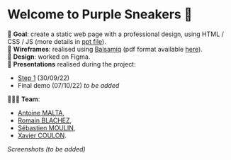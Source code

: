 # Welcome to Purple Sneakers 👟

🎯 **Goal**: create a static web page
with a professional design, using HTML / CSS / JS (more details in [ppt file](./assets/presentations/Project%201%20-%20Launch.pptx)).  
🎨 **Wireframes**: realised using [Balsamiq](https://balsamiq.cloud/) (pdf format available [here](./assets/presentations/Wireframes.pdf)).  
🎨 **Design**: worked on Figma.  
💬 **Presentations** realised during the project:

- [Step 1](./assets/presentations/Project%201%20-%20Purple%20Sneakers%20-%20Step%201.pptx) (30/09/22)
- Final demo (07/10/22) _to be added_

🧑‍🤝‍🧑 **Team**:

- [Antoine MALTA](https://github.com/Antoine64160),
- [Romain BLACHEZ](https://github.com/ApoxZer),
- [Sébastien MOULIN](https://github.com/SebastienMOULIN),
- [Xavier COULON](https://github.com/XavierCoulon).

_Screenshots (to be added)_
